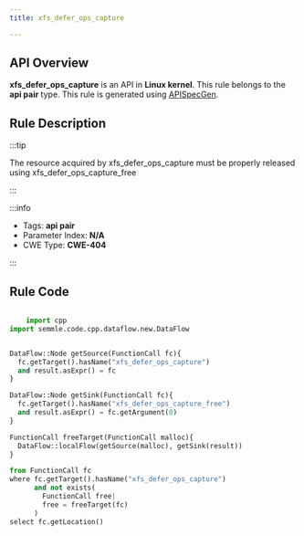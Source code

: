 ```yaml
---
title: xfs_defer_ops_capture

---
```



## API Overview
**xfs_defer_ops_capture** is an API in **Linux kernel**. This rule belongs to the **api pair** type. This rule is generated using [APISpecGen](../../tools/APISpecGen).
## Rule Description

:::tip

The resource acquired by xfs_defer_ops_capture must be properly released using xfs_defer_ops_capture_free

:::

:::info

- Tags: **api pair**
- Parameter Index: **N/A**
- CWE Type: **CWE-404**

:::

## Rule Code
```python

    import cpp
import semmle.code.cpp.dataflow.new.DataFlow


DataFlow::Node getSource(FunctionCall fc){
  fc.getTarget().hasName("xfs_defer_ops_capture")
  and result.asExpr() = fc
}

DataFlow::Node getSink(FunctionCall fc){
  fc.getTarget().hasName("xfs_defer_ops_capture_free")
  and result.asExpr() = fc.getArgument(0)
}

FunctionCall freeTarget(FunctionCall malloc){
  DataFlow::localFlow(getSource(malloc), getSink(result))
}

from FunctionCall fc
where fc.getTarget().hasName("xfs_defer_ops_capture")
      and not exists(
        FunctionCall free| 
        free = freeTarget(fc)
      )
select fc.getLocation()

    
```